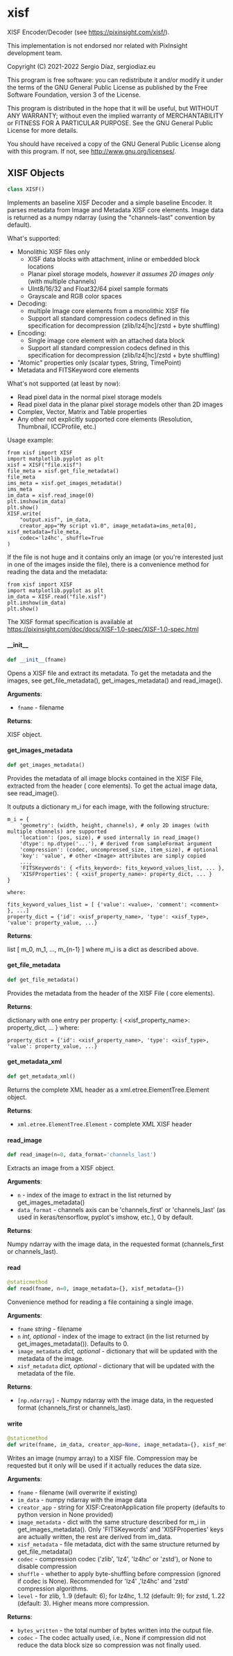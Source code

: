 <a id="xisf"></a>

# xisf

XISF Encoder/Decoder (see https://pixinsight.com/xisf/).

This implementation is not endorsed nor related with PixInsight development team.

Copyright (C) 2021-2022 Sergio Díaz, sergiodiaz.eu

This program is free software: you can redistribute it and/or modify it
under the terms of the GNU General Public License as published by the
Free Software Foundation, version 3 of the License.

This program is distributed in the hope that it will be useful, but WITHOUT
ANY WARRANTY; without even the implied warranty of MERCHANTABILITY or
FITNESS FOR A PARTICULAR PURPOSE.  See the GNU General Public License for
more details.

You should have received a copy of the GNU General Public License along with
this program.  If not, see <http://www.gnu.org/licenses/>.

<a id="xisf.XISF"></a>

## XISF Objects

```python
class XISF()
```

Implements an baseline XISF Decoder and a simple baseline Encoder.
It parses metadata from Image and Metadata XISF core elements. Image data is returned as a numpy ndarray 
(using the "channels-last" convention by default). 

What's supported: 
- Monolithic XISF files only
    - XISF data blocks with attachment, inline or embedded block locations 
    - Planar pixel storage models, *however it assumes 2D images only* (with multiple channels)
    - UInt8/16/32 and Float32/64 pixel sample formats
    - Grayscale and RGB color spaces     
- Decoding:
    - multiple Image core elements from a monolithic XISF file
    - Support all standard compression codecs defined in this specification for decompression 
      (zlib/lz4[hc]/zstd + byte shuffling)
- Encoding:
    - Single image core element with an attached data block
    - Support all standard compression codecs defined in this specification for decompression 
      (zlib/lz4[hc]/zstd + byte shuffling)
- "Atomic" properties only (scalar types, String, TimePoint)
- Metadata and FITSKeyword core elements

What's not supported (at least by now):
- Read pixel data in the normal pixel storage models
- Read pixel data in the planar pixel storage models other than 2D images
- Complex, Vector, Matrix and Table properties
- Any other not explicitly supported core elements (Resolution, Thumbnail, ICCProfile, etc.)

Usage example:
```
from xisf import XISF
import matplotlib.pyplot as plt
xisf = XISF("file.xisf")
file_meta = xisf.get_file_metadata()    
file_meta
ims_meta = xisf.get_images_metadata()
ims_meta
im_data = xisf.read_image(0)
plt.imshow(im_data)
plt.show()
XISF.write(
    "output.xisf", im_data, 
    creator_app="My script v1.0", image_metadata=ims_meta[0], xisf_metadata=file_meta, 
    codec='lz4hc', shuffle=True
)
```

If the file is not huge and it contains only an image (or you're interested just in one of the 
images inside the file), there is a convenience method for reading the data and the metadata:
```
from xisf import XISF
import matplotlib.pyplot as plt    
im_data = XISF.read("file.xisf")
plt.imshow(im_data)
plt.show()
```

The XISF format specification is available at https://pixinsight.com/doc/docs/XISF-1.0-spec/XISF-1.0-spec.html

<a id="xisf.XISF.__init__"></a>

#### \_\_init\_\_

```python
def __init__(fname)
```

Opens a XISF file and extract its metadata. To get the metadata and the images, see get_file_metadata(),
get_images_metadata() and read_image().

**Arguments**:

- `fname` - filename
  

**Returns**:

  XISF object.

<a id="xisf.XISF.get_images_metadata"></a>

#### get\_images\_metadata

```python
def get_images_metadata()
```

Provides the metadata of all image blocks contained in the XISF File, extracted from
the header (<Image> core elements). To get the actual image data, see read_image().

It outputs a dictionary m_i for each image, with the following structure:

```
m_i = { 
    'geometry': (width, height, channels), # only 2D images (with multiple channels) are supported
    'location': (pos, size), # used internally in read_image()
    'dtype': np.dtype('...'), # derived from sampleFormat argument
    'compression': (codec, uncompressed_size, item_size), # optional
    'key': 'value', # other <Image> attributes are simply copied 
    ..., 
    'FITSKeywords': { <fits_keyword>: fits_keyword_values_list, ... }, 
    'XISFProperties': { <xisf_property_name>: property_dict, ... }
}

where:

fits_keyword_values_list = [ {'value': <value>, 'comment': <comment> }, ...]
property_dict = {'id': <xisf_property_name>, 'type': <xisf_type>, 'value': property_value, ...}
```

**Returns**:

  list [ m_0, m_1, ..., m_{n-1} ] where m_i is a dict as described above.

<a id="xisf.XISF.get_file_metadata"></a>

#### get\_file\_metadata

```python
def get_file_metadata()
```

Provides the metadata from the header of the XISF File (<Metadata> core elements).

**Returns**:

  dictionary with one entry per property: { <xisf_property_name>: property_dict, ... }
  where:
  ```
  property_dict = {'id': <xisf_property_name>, 'type': <xisf_type>, 'value': property_value, ...}
  ```

<a id="xisf.XISF.get_metadata_xml"></a>

#### get\_metadata\_xml

```python
def get_metadata_xml()
```

Returns the complete XML header as a xml.etree.ElementTree.Element object.

**Returns**:

- `xml.etree.ElementTree.Element` - complete XML XISF header

<a id="xisf.XISF.read_image"></a>

#### read\_image

```python
def read_image(n=0, data_format='channels_last')
```

Extracts an image from a XISF object.

**Arguments**:

- `n` - index of the image to extract in the list returned by get_images_metadata()
- `data_format` - channels axis can be 'channels_first' or 'channels_last' (as used in
  keras/tensorflow, pyplot's imshow, etc.), 0 by default.
  

**Returns**:

  Numpy ndarray with the image data, in the requested format (channels_first or channels_last).

<a id="xisf.XISF.read"></a>

#### read

```python
@staticmethod
def read(fname, n=0, image_metadata={}, xisf_metadata={})
```

Convenience method for reading a file containing a single image.

**Arguments**:

- `fname` _string_ - filename
- `n` _int, optional_ - index of the image to extract (in the list returned by get_images_metadata()). Defaults to 0.
- `image_metadata` _dict, optional_ - dictionary that will be updated with the metadata of the image.
- `xisf_metadata` _dict, optional_ - dictionary that will be updated with the metadata of the file.
  

**Returns**:

- `[np.ndarray]` - Numpy ndarray with the image data, in the requested format (channels_first or channels_last).

<a id="xisf.XISF.write"></a>

#### write

```python
@staticmethod
def write(fname, im_data, creator_app=None, image_metadata={}, xisf_metadata={}, codec=None, shuffle=False, level=None)
```

Writes an image (numpy array) to a XISF file. Compression may be requested but it only
will be used if it actually reduces the data size.

**Arguments**:

- `fname` - filename (will overwrite if existing)
- `im_data` - numpy ndarray with the image data
- `creator_app` - string for XISF:CreatorApplication file property (defaults to python version in None provided)
- `image_metadata` - dict with the same structure described for m_i in get_images_metadata().
  Only 'FITSKeywords' and 'XISFProperties' keys are actually written, the rest are derived from im_data.
- `xisf_metadata` - file metadata, dict with the same structure returned by get_file_metadata()
- `codec` - compression codec ('zlib', 'lz4', 'lz4hc' or 'zstd'), or None to disable compression
- `shuffle` - whether to apply byte-shuffling before compression (ignored if codec is None). Recommended
  for 'lz4' ,'lz4hc' and 'zstd' compression algorithms.
- `level` - for zlib, 1..9 (default: 6); for lz4hc, 1..12 (default: 9); for zstd, 1..22 (default: 3).
  Higher means more compression.

**Returns**:

- `bytes_written` - the total number of bytes written into the output file.
- `codec` - The codec actually used, i.e., None if compression did not reduce the data block size so
  compression was not finally used.


